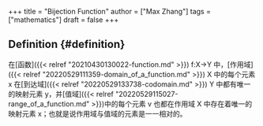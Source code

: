 +++
title = "Bijection Function"
author = ["Max Zhang"]
tags = ["mathematics"]
draft = false
+++

## Definition {#definition}

在[函数]({{< relref "20210430130022-function.md" >}}) f:X-&gt;Y 中，[作用域]({{< relref "20220529111359-domain_of_a_function.md" >}}) X 中的每个元素 x 在[到达域]({{< relref "20220529133738-codomain.md" >}}) Y 中都有唯一的映射元素 y，并[值域]({{< relref "20220529115027-range_of_a_function.md" >}})中的每个元素 v 也都在作用域 X 中存在着唯一的映射元素 x；也就是说作用域与值域的元素是一一相对的。
